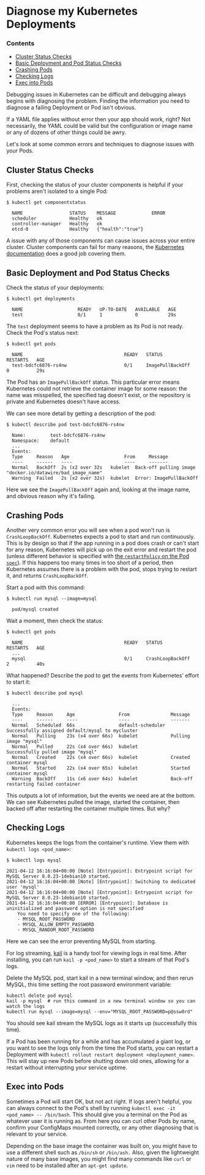 # Diagnose my Kubernetes Deployments

<div class="docs-article-toc">
<h3>Contents</h3>

* [Cluster Status Checks](#cluster-status-checks)
* [Basic Deployment and Pod Status Checks](#basic-deployment-and-pod-status-checks)
* [Crashing Pods](#crashing-pods)
* [Checking Logs](#checking-logs)
* [Exec into Pods](#exec-into-pods)

</div>

Debugging issues in Kubernetes can be difficult and debugging always begins with diagnosing the problem. Finding the information you need to diagnose a failing Deployment or Pod isn't obvious.

If a YAML file applies without error then your app should work, right?  Not necessarily, the YAML could be valid but the configuration or image name or any of dozens of other things could be awry.

Let's look at some common errors and techniques to diagnose issues with your Pods.

## Cluster Status Checks

First, checking the status of your cluster components is helpful if your problems aren't isolated to a single Pod:

```
$ kubectl get componentstatus
  
  NAME                 STATUS    MESSAGE             ERROR
  scheduler            Healthy   ok
  controller-manager   Healthy   ok
  etcd-0               Healthy   {"health":"true"}
```

A issue with any of those components can cause issues across your entire cluster.  Cluster components can fail for many reasons, the [Kubernetes documentation](https://kubernetes.io/docs/tasks/debug-application-cluster/debug-cluster/#a-general-overview-of-cluster-failure-modes) does a good job covering them.

## Basic Deployment and Pod Status Checks

Check the status of your deployments:

```
$ kubectl get deployments
  
  NAME                    READY   UP-TO-DATE   AVAILABLE   AGE
  test                    0/1     1            0           29s
```

The `test` deployment seems to have a problem as its Pod is not ready.  Check the Pod's status next:

```
$ kubectl get pods
  
  NAME                                     READY   STATUS             RESTARTS   AGE
  test-bdcfc6876-rs4nw                     0/1     ImagePullBackOff   0          29s
```

The Pod has an `ImagePullBackOff` status.  This particular error means Kubernetes could not retrieve the container image for some reason: the name was misspelled, the specified tag doesn't exist, or the repository is private and Kubernetes doesn't have access.

We can see more detail by getting a description of the pod:

```
$ kubectl describe pod test-bdcfc6876-rs4nw
  
  Name:         test-bdcfc6876-rs4nw
  Namespace:    default
  ...
  Events:
  Type     Reason   Age                    From     Message
  ----     ------   ----                   ----     -------
  Normal   BackOff  2s (x2 over 32s   kubelet  Back-off pulling image "docker.io/datawire/bad_image_name"
  Warning  Failed   2s (x2 over 32s)  kubelet  Error: ImagePullBackOff
```

Here we see the `ImagePullBackOff` again and, looking at the image name, and obvious reason why it's failing.

## Crashing Pods

Another very common error you will see when a pod won't run is `CrashLoopBackOff`.  Kubernetes expects a pod to start and run continuously.  This is by design so that if the app running in a pod does crash or can't start for any reason, Kubernetes will pick up on the exit error and restart the pod (unless different behavior is specified with [the `restartPolicy` on the Pod `spec`](https://kubernetes.io/docs/concepts/workloads/pods/pod-lifecycle/#restart-policy)).  If this happens too many times in too short of a period, then Kubernetes assumes there is a problem with the pod, stops trying to restart it, and returns `CrashLoopBackOff`.

Start a pod with this command:

```
$ kubectl run mysql --image=mysql
  
  pod/mysql created
```

Wait a moment, then check the status:

```
$ kubectl get pods
  
  NAME                                     READY   STATUS             RESTARTS   AGE
  ...
  mysql                                    0/1     CrashLoopBackOff   2          40s
```

What happened?  Describe the pod to get the events from Kubernetes' effort to start it:  

```
$ kubectl describe pod mysql
  
  ...
  Events:
  Type     Reason     Age                From               Message
  ----     ------     ----               ----               -------
  Normal   Scheduled  66s                default-scheduler  Successfully assigned default/mysql to mycluster
  Normal   Pulling    23s (x4 over 66s)  kubelet            Pulling image "mysql"
  Normal   Pulled     22s (x4 over 66s)  kubelet            Successfully pulled image "mysql"
  Normal   Created    22s (x4 over 66s)  kubelet            Created container mysql
  Normal   Started    22s (x4 over 65s)  kubelet            Started container mysql
  Warning  BackOff    11s (x6 over 64s)  kubelet            Back-off restarting failed container
```

This outputs a lot of information, but the events we need are at the bottom.  We can see Kubernetes pulled the image, started the container, then backed off after restarting the container multiple times.  But why?

## Checking Logs

Kubernetes keeps the logs from the container's runtime.  View them with `kubectl logs <pod_name>`:

```
$ kubectl logs mysql

2021-04-12 16:16:04+00:00 [Note] [Entrypoint]: Entrypoint script for MySQL Server 8.0.23-1debian10 started.
2021-04-12 16:16:04+00:00 [Note] [Entrypoint]: Switching to dedicated user 'mysql'
2021-04-12 16:16:04+00:00 [Note] [Entrypoint]: Entrypoint script for MySQL Server 8.0.23-1debian10 started.
2021-04-12 16:16:04+00:00 [ERROR] [Entrypoint]: Database is uninitialized and password option is not specified
    You need to specify one of the following:
    - MYSQL_ROOT_PASSWORD
    - MYSQL_ALLOW_EMPTY_PASSWORD
    - MYSQL_RANDOM_ROOT_PASSWORD
```

Here we can see the error preventing MySQL from starting.  

For log streaming, [kail](https://github.com/boz/kail) is a handy tool for viewing logs in real time.  After installing, you can run `kail -p <pod_name>` to start a stream of that Pod's logs.

Delete the MySQL pod, start kail in a new terminal window, and then rerun MySQL, this time setting the root password environment variable:

```
kubectl delete pod mysql
kail -p mysql  # run this command in a new terminal window so you can watch the logs
kubectl run mysql --image=mysql --env="MYSQL_ROOT_PASSWORD=p@ssw0rd"
```

You should see kail stream the MySQL logs as it starts up (successfully this time). 

If a Pod has been running for a while and has accumulated a giant log, or you want to see the logs only from the time the Pod starts, you can restart a Deployment with `kubectl rollout restart deployment <deployment_name>`.  This will stay up new Pods before shutting down old ones, allowing for a restart without interrupting your service uptime.


## Exec into Pods

Sometimes a Pod will start OK, but not act right.  If logs aren't helpful, you can always connect to the Pod's shell by running `kubectl exec -it <pod_name> -- /bin/bash`.  This should give you a terminal on the Pod as whatever user it is running as.  From here you can curl other Pods by name, confirm your ConfigMaps mounted correctly, or any other diagnosing that is relevant to your service.

Depending on the base image the container was built on, you might have to use a different shell such as `/bin/sh` or `/bin/ash.`  Also, given the lightweight nature of many base images, you might find many commands like `curl` or `vim` need to be installed after an `apt-get update`.